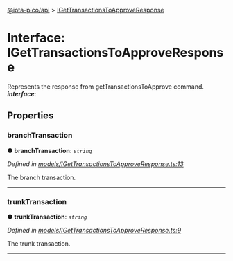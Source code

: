 [@iota-pico/api](../README.md) > [IGetTransactionsToApproveResponse](../interfaces/igettransactionstoapproveresponse.md)



# Interface: IGetTransactionsToApproveResponse


Represents the response from getTransactionsToApprove command.
*__interface__*: 



## Properties
<a id="branchtransaction"></a>

###  branchTransaction

**●  branchTransaction**:  *`string`* 

*Defined in [models/IGetTransactionsToApproveResponse.ts:13](https://github.com/iotaeco/iota-pico-api/blob/3beb27a/src/models/IGetTransactionsToApproveResponse.ts#L13)*



The branch transaction.




___

<a id="trunktransaction"></a>

###  trunkTransaction

**●  trunkTransaction**:  *`string`* 

*Defined in [models/IGetTransactionsToApproveResponse.ts:9](https://github.com/iotaeco/iota-pico-api/blob/3beb27a/src/models/IGetTransactionsToApproveResponse.ts#L9)*



The trunk transaction.




___


